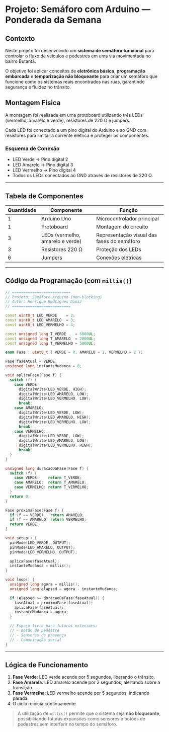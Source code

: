 # Projeto: Semáforo com Arduino — Ponderada da Semana

## Contexto

Neste projeto foi desenvolvido um **sistema de semáforo funcional** para controlar o fluxo de veículos e pedestres em uma via movimentada no bairro Butantã.

O objetivo foi aplicar conceitos de **eletrônica básica**, **programação embarcada** e **temporização não bloqueante** para criar um semáforo que funcione como os sistemas reais encontrados nas ruas, garantindo segurança e fluidez no trânsito.


## Montagem Física

A montagem foi realizada em uma protoboard utilizando três LEDs (vermelho, amarelo e verde), resistores de 220 Ω e jumpers.

Cada LED foi conectado a um pino digital do Arduino e ao GND com resistores para limitar a corrente elétrica e proteger os componentes.

### Esquema de Conexão

* LED Verde → Pino digital 2
* LED Amarelo → Pino digital 3
* LED Vermelho → Pino digital 4
* Todos os LEDs conectados ao GND através de resistores de 220 Ω.

---

## Tabela de Componentes

| Quantidade | Componente                       | Função                                     |
| ---------- | -------------------------------- | ------------------------------------------ |
| 1          | Arduino Uno                      | Microcontrolador principal                 |
| 1          | Protoboard                       | Montagem do circuito                       |
| 3          | LEDs (vermelho, amarelo e verde) | Representação visual das fases do semáforo |
| 3          | Resistores 220 Ω                 | Proteção dos LEDs                          |
| 6          | Jumpers                          | Conexões elétricas                         |

---

## Código da Programação (com `millis()`)

```cpp
// ==========================
// Projeto: Semáforo Arduino (non-blocking)
// Autor: Henrique Rodrigues Diniz
// ==========================

const uint8_t LED_VERDE    = 2;
const uint8_t LED_AMARELO  = 3;
const uint8_t LED_VERMELHO = 4;

const unsigned long T_VERDE    = 5000UL;
const unsigned long T_AMARELO  = 2000UL;
const unsigned long T_VERMELHO = 5000UL;

enum Fase : uint8_t { VERDE = 0, AMARELO = 1, VERMELHO = 2 };

Fase faseAtual = VERDE;
unsigned long instanteMudanca = 0;

void aplicaFase(Fase f) {
  switch (f) {
    case VERDE:
      digitalWrite(LED_VERDE, HIGH);
      digitalWrite(LED_AMARELO, LOW);
      digitalWrite(LED_VERMELHO, LOW);
      break;
    case AMARELO:
      digitalWrite(LED_VERDE, LOW);
      digitalWrite(LED_AMARELO, HIGH);
      digitalWrite(LED_VERMELHO, LOW);
      break;
    case VERMELHO:
      digitalWrite(LED_VERDE, LOW);
      digitalWrite(LED_AMARELO, LOW);
      digitalWrite(LED_VERMELHO, HIGH);
      break;
  }
}

unsigned long duracaoDaFase(Fase f) {
  switch (f) {
    case VERDE:    return T_VERDE;
    case AMARELO:  return T_AMARELO;
    case VERMELHO: return T_VERMELHO;
  }
  return 0;
}

Fase proximaFase(Fase f) {
  if (f == VERDE)   return AMARELO;
  if (f == AMARELO) return VERMELHO;
  return VERDE;
}

void setup() {
  pinMode(LED_VERDE, OUTPUT);
  pinMode(LED_AMARELO, OUTPUT);
  pinMode(LED_VERMELHO, OUTPUT);

  aplicaFase(faseAtual);
  instanteMudanca = millis();
}

void loop() {
  unsigned long agora = millis();
  unsigned long elapsed = agora - instanteMudanca;

  if (elapsed >= duracaoDaFase(faseAtual)) {
    faseAtual = proximaFase(faseAtual);
    aplicaFase(faseAtual);
    instanteMudanca = agora;
  }

  // Espaço livre para futuras extensões:
  // - Botão de pedestre
  // - Sensores de presença
  // - Comunicação serial
}
```

---

## Lógica de Funcionamento

1. **Fase Verde**: LED verde acende por 5 segundos, liberando o trânsito.
2. **Fase Amarela**: LED amarelo acende por 2 segundos, alertando sobre a transição.
3. **Fase Vermelha**: LED vermelho acende por 5 segundos, indicando parada.
4. O ciclo reinicia continuamente.

> A utilização de `millis()` permite que o sistema seja **não bloqueante**, possibilitando futuras expansões como sensores e botões de pedestres sem interferir no tempo do semáforo.

